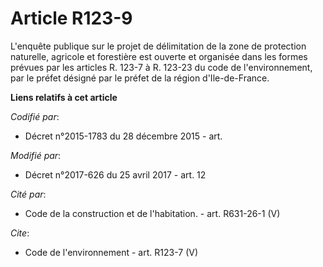 # Article R123-9

L'enquête publique sur le projet de délimitation de la zone de protection naturelle, agricole et forestière est ouverte et
organisée dans les formes prévues par les articles R. 123-7 à R. 123-23 du code de l'environnement, par le préfet désigné par
le préfet de la région d'Ile-de-France.

**Liens relatifs à cet article**

_Codifié par_:

  - Décret n°2015-1783 du 28 décembre 2015 - art.

_Modifié par_:

  - Décret n°2017-626 du 25 avril 2017 - art. 12

_Cité par_:

  - Code de la construction et de l'habitation. - art. R631-26-1 (V)

_Cite_:

  - Code de l'environnement - art. R123-7 (V)
